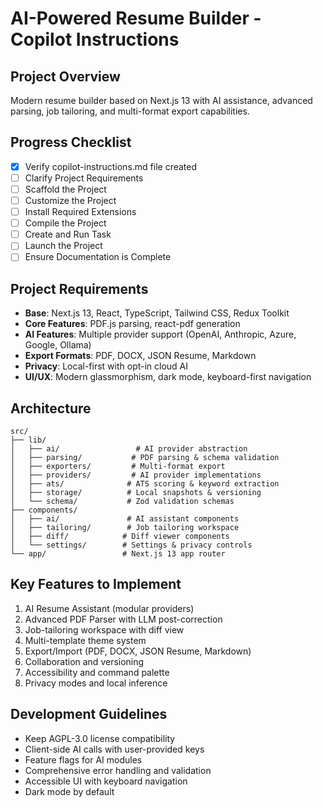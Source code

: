 # AI-Powered Resume Builder - Copilot Instructions

## Project Overview
Modern resume builder based on Next.js 13 with AI assistance, advanced parsing, job tailoring, and multi-format export capabilities.

## Progress Checklist
- [x] Verify copilot-instructions.md file created
- [ ] Clarify Project Requirements  
- [ ] Scaffold the Project
- [ ] Customize the Project
- [ ] Install Required Extensions
- [ ] Compile the Project
- [ ] Create and Run Task
- [ ] Launch the Project
- [ ] Ensure Documentation is Complete

## Project Requirements
- **Base**: Next.js 13, React, TypeScript, Tailwind CSS, Redux Toolkit
- **Core Features**: PDF.js parsing, react-pdf generation
- **AI Features**: Multiple provider support (OpenAI, Anthropic, Azure, Google, Ollama)
- **Export Formats**: PDF, DOCX, JSON Resume, Markdown
- **Privacy**: Local-first with opt-in cloud AI
- **UI/UX**: Modern glassmorphism, dark mode, keyboard-first navigation

## Architecture
```
src/
├── lib/
│   ├── ai/                 # AI provider abstraction
│   ├── parsing/           # PDF parsing & schema validation
│   ├── exporters/         # Multi-format export
│   ├── providers/         # AI provider implementations
│   ├── ats/              # ATS scoring & keyword extraction
│   ├── storage/          # Local snapshots & versioning
│   └── schema/           # Zod validation schemas
├── components/
│   ├── ai/               # AI assistant components
│   ├── tailoring/        # Job tailoring workspace
│   ├── diff/            # Diff viewer components
│   └── settings/        # Settings & privacy controls
└── app/                 # Next.js 13 app router
```

## Key Features to Implement
1. AI Resume Assistant (modular providers)
2. Advanced PDF Parser with LLM post-correction
3. Job-tailoring workspace with diff view
4. Multi-template theme system
5. Export/Import (PDF, DOCX, JSON Resume, Markdown)
6. Collaboration and versioning
7. Accessibility and command palette
8. Privacy modes and local inference

## Development Guidelines
- Keep AGPL-3.0 license compatibility
- Client-side AI calls with user-provided keys
- Feature flags for AI modules
- Comprehensive error handling and validation
- Accessible UI with keyboard navigation
- Dark mode by default
